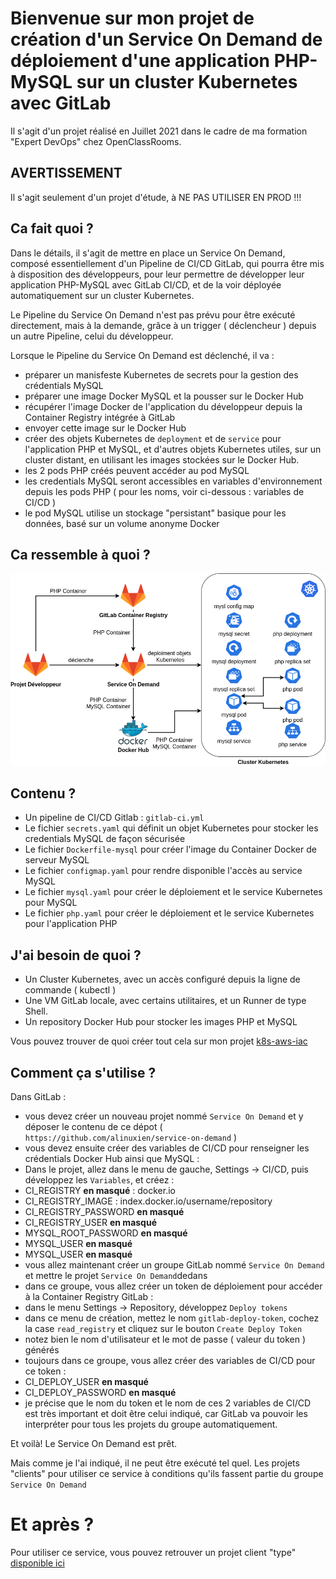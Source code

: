 # Bienvenue sur mon projet de création d'un Service On Demand de déploiement d'une application PHP-MySQL sur un cluster Kubernetes avec GitLab
Il s'agit d'un projet réalisé en Juillet 2021 dans le cadre de ma formation "Expert DevOps" chez OpenClassRooms.

## AVERTISSEMENT
Il s'agit seulement d'un projet d'étude, à NE PAS UTILISER EN PROD  !!!

## Ca fait quoi ?
Dans le détails, il s'agit de mettre en place un Service On Demand, composé essentiellement d'un Pipeline de CI/CD GitLab, qui pourra être mis à disposition des développeurs, pour leur permettre de développer leur application PHP-MySQL avec GitLab CI/CD, et de la voir déployée automatiquement sur un cluster Kubernetes.

Le Pipeline du Service On Demand n'est pas prévu pour être exécuté directement, mais à la demande, grâce à un trigger ( déclencheur ) depuis un autre Pipeline, celui du développeur.

Lorsque le Pipeline du Service On Demand est déclenché, il va :
- préparer un manisfeste Kubernetes de secrets pour la gestion des crédentials MySQL
- préparer une image Docker MySQL et la pousser sur le Docker Hub
- récupérer l'image Docker de l'application du développeur depuis la Container Registry intégrée à GitLab
- envoyer cette image sur le Docker Hub
- créer des objets Kubernetes de `deployment` et de `service` pour l'application PHP et MySQL, et d'autres objets Kubernetes utiles, sur un cluster distant, en utilisant les images stockées sur le Docker Hub.
- les 2 pods PHP créés peuvent accéder au pod MySQL
- les credentials MySQL seront accessibles en variables d'environnement depuis les pods PHP ( pour les noms, voir ci-dessous : variables de CI/CD )
- le pod MySQL utilise un stockage "persistant" basique pour les données, basé sur un volume anonyme Docker

## Ca ressemble à quoi ?
![Vue d'ensemble du Processus du Service On Demand](https://github.com/alinuxien/service-on-demand/blob/master/Service%20On%20Demand.png)

## Contenu ?
- Un pipeline de CI/CD Gitlab : `gitlab-ci.yml` 
- Le fichier `secrets.yaml` qui définit un objet Kubernetes pour stocker les credentials MySQL de façon sécurisée
- Le fichier `Dockerfile-mysql` pour créer l'image du Container Docker de serveur MySQL
- Le fichier `configmap.yaml` pour rendre disponible l'accès au service MySQL
- Le fichier `mysql.yaml` pour créer le déploiement et le service Kubernetes pour MySQL
- Le fichier `php.yaml` pour créer le déploiement et le service Kubernetes pour l'application PHP

 
## J'ai besoin de quoi ?
- Un Cluster Kubernetes, avec un accès configuré depuis la ligne de commande ( kubectl )
- Une VM GitLab locale, avec certains utilitaires, et un Runner de type Shell. 
- Un repository Docker Hub pour stocker les images PHP et MySQL
 
Vous pouvez trouver de quoi créer tout cela sur mon projet [k8s-aws-iac](https://github.com/alinuxien/k8s-aws-iac)

## Comment ça s'utilise ?
Dans GitLab :
- vous devez créer un nouveau projet nommé `Service On Demand` et y déposer le contenu de ce dépot ( `https://github.com/alinuxien/service-on-demand` )
- vous devez ensuite créer des variables de CI/CD pour renseigner les crédentials Docker Hub ainsi que MySQL : 
- Dans le projet, allez dans le menu de gauche, Settings -> CI/CD, puis développez les `Variables`, et créez : 
- CI_REGISTRY **en masqué** : docker.io
- CI_REGISTRY_IMAGE : index.docker.io/username/repository
- CI_REGISTRY_PASSWORD **en masqué**
- CI_REGISTRY_USER **en masqué**
- MYSQL_ROOT_PASSWORD **en masqué**
- MYSQL_USER **en masqué**
- MYSQL_USER **en masqué**
- vous allez maintenant créer un groupe GitLab nommé `Service On Demand` et mettre le projet `Service On Demand`dedans 
- dans ce groupe, vous allez créer un token de déploiement pour accéder à la Container Registry GitLab : 
- dans le menu Settings -> Repository, développez `Deploy tokens`
- dans ce menu de création, mettez le nom `gitlab-deploy-token`, cochez la case `read_registry` et cliquez sur le bouton `Create Deploy Token`
- notez bien le nom d'utilisateur et le mot de passe ( valeur du token ) générés
- toujours dans ce groupe, vous allez créer des variables de CI/CD pour ce token : 
- CI_DEPLOY_USER **en masqué**
- CI_DEPLOY_PASSWORD **en masqué**
- je précise que le nom du token et le nom de ces 2 variables de CI/CD est très important et doit être celui indiqué, car GitLab va pouvoir les interpréter pour tous les projets du groupe automatiquement.

Et voilà! Le Service On Demand est prêt. 

Mais comme je l'ai indiqué, il ne peut être exécuté tel quel.
Les projets "clients" pour utiliser ce service à conditions qu'ils fassent partie du groupe `Service On Demand`

# Et après ?
Pour utiliser ce service, vous pouvez retrouver un projet client "type" [disponible ici](https://github.com/alinuxien/service-on-demand-demo-client)

